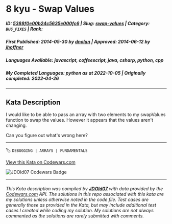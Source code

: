 # 8 kyu - Swap Values

##### **ID**: [5388f0e00b24c5635e000fc6](https://www.codewars.com/kata/5388f0e00b24c5635e000fc6) | **Slug**: [swap-values](https://www.codewars.com/kata/5388f0e00b24c5635e000fc6) | **Category**: `BUG_FIXES` | **Rank**: <span style="color:white">8 kyu</span>

##### **First Published**: 2014-05-30 ***by*** [dnolan](https://www.codewars.com/users/dnolan) | **Approved**: 2014-06-12 ***by*** [jhoffner](https://www.codewars.com/users/jhoffner)

##### **Languages Available**: javascript, coffeescript, java, csharp, python, cpp

##### **My Completed Languages**: python ***as at*** 2022-10-05 | **Originally completed**: 2022-04-26

---

## Kata Description


I would like to be able to pass an array with two elements to my swapValues function to swap the values. However it appears that the values aren't changing.



Can you figure out what's wrong here? 

---


🏷 `DEBUGGING | ARRAYS | FUNDAMENTALS`


[View this Kata on Codewars.com](https://www.codewars.com/kata/5388f0e00b24c5635e000fc6)

![](https://www.codewars.com/users/jdold07/badges/large "JDOld07 Codewars Badge")

---

###### *This Kata description was compiled by [**JDOld07**](https://tpstech.dev) with data provided by the [Codewars.com](https://www.codewars.com) API.  The solutions in this repo associated with this kata are my solutions unless otherwise noted in the code file.  Test cases are generally those as provided in the Kata, but may include additional test cases I created while coding my solution.  My solutions are not always commented as the solutions are rarely submitted with comments.*
